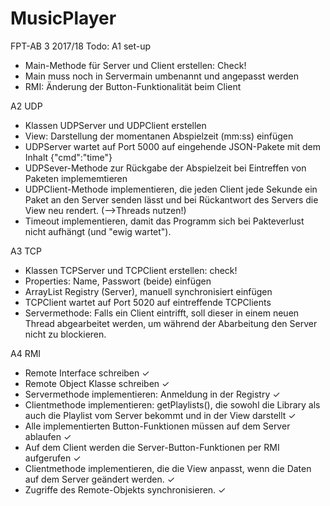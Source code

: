 ﻿# MusicPlayer
FPT-AB 3 2017/18
Todo:
A1 set-up
- Main-Methode für Server und Client erstellen: Check!
- Main muss noch in Servermain umbenannt  und angepasst werden
- RMI: Änderung der Button-Funktionalität beim Client

A2 UDP
- Klassen UDPServer und UDPClient erstellen 
- View: Darstellung der momentanen Abspielzeit (mm:ss) einfügen
- UDPServer wartet auf Port 5000 auf eingehende JSON-Pakete mit dem Inhalt {"cmd":"time"}
- UDPSever-Methode zur Rückgabe der Abspielzeit bei Eintreffen von Paketen implememtieren
- UDPClient-Methode implementieren, die jeden Client jede Sekunde ein Paket an den Server senden lässt und bei Rückantwort des Servers die View neu rendert. (-->Threads nutzen!)
- Timeout implementieren, damit das Programm sich bei Pakteverlust nicht aufhängt (und "ewig wartet").

A3 TCP
- Klassen TCPServer und TCPClient erstellen: check!
- Properties: Name, Passwort (beide) einfügen
- ArrayList Registry (Server), manuell synchronisiert einfügen
- TCPClient wartet auf Port 5020 auf eintreffende TCPClients
- Servermethode: Falls ein Client eintrifft, soll dieser in einem neuen Thread abgearbeitet werden, um während der
Abarbeitung den Server nicht zu blockieren.

A4 RMI
- Remote Interface schreiben ✓
- Remote Object Klasse schreiben ✓
- Servermethode implementieren: Anmeldung in der Registry ✓
- Clientmethode implementieren: getPlaylists(), die sowohl die Library als auch die Playlist vom Server bekommt und in der View darstellt ✓
- Alle implementierten Button-Funktionen müssen auf dem Server ablaufen ✓
- Auf dem Client werden die Server-Button-Funktionen per RMI aufgerufen ✓
- Clientmethode implementieren, die die View anpasst, wenn die Daten auf dem Server geändert werden. ✓
- Zugriffe des Remote-Objekts synchronisieren. ✓

